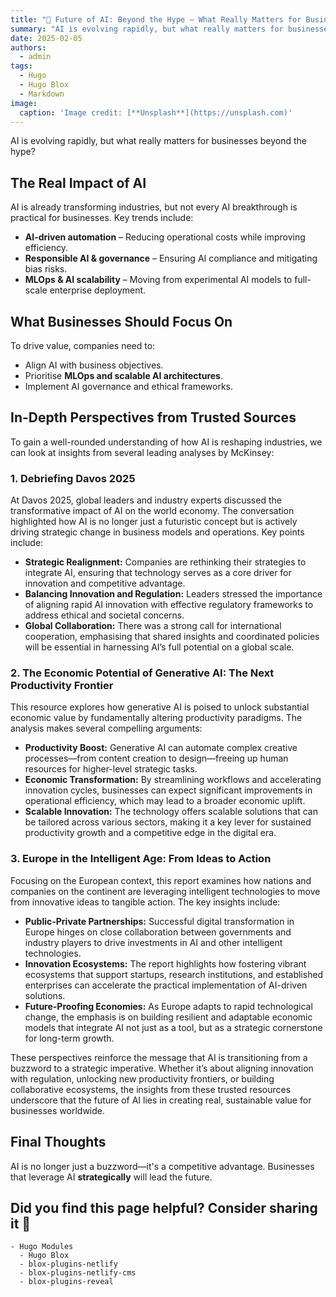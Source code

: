 ```yaml
---
title: "🚀 Future of AI: Beyond the Hype – What Really Matters for Businesses"
summary: "AI is evolving rapidly, but what really matters for businesses beyond the hype?"
date: 2025-02-05
authors:
  - admin
tags:
  - Hugo
  - Hugo Blox
  - Markdown
image:
  caption: 'Image credit: [**Unsplash**](https://unsplash.com)'
---
```


AI is evolving rapidly, but what really matters for businesses beyond the hype?

## The Real Impact of AI  

AI is already transforming industries, but not every AI breakthrough is practical for businesses. Key trends include:  

- **AI-driven automation** – Reducing operational costs while improving efficiency.  
- **Responsible AI & governance** – Ensuring AI compliance and mitigating bias risks.  
- **MLOps & AI scalability** – Moving from experimental AI models to full-scale enterprise deployment.  

## What Businesses Should Focus On  

To drive value, companies need to:  

- Align AI with business objectives.  
- Prioritise **MLOps and scalable AI architectures**.  
- Implement AI governance and ethical frameworks.  


## In-Depth Perspectives from Trusted Sources

To gain a well-rounded understanding of how AI is reshaping industries, we can look at insights from several leading analyses by McKinsey:

### 1. Debriefing Davos 2025  
At Davos 2025, global leaders and industry experts discussed the transformative impact of AI on the world economy. The conversation highlighted how AI is no longer just a futuristic concept but is actively driving strategic change in business models and operations. Key points include:  
- **Strategic Realignment:** Companies are rethinking their strategies to integrate AI, ensuring that technology serves as a core driver for innovation and competitive advantage.  
- **Balancing Innovation and Regulation:** Leaders stressed the importance of aligning rapid AI innovation with effective regulatory frameworks to address ethical and societal concerns.  
- **Global Collaboration:** There was a strong call for international cooperation, emphasising that shared insights and coordinated policies will be essential in harnessing AI’s full potential on a global scale.

### 2. The Economic Potential of Generative AI: The Next Productivity Frontier  
This resource explores how generative AI is poised to unlock substantial economic value by fundamentally altering productivity paradigms. The analysis makes several compelling arguments:  
- **Productivity Boost:** Generative AI can automate complex creative processes—from content creation to design—freeing up human resources for higher-level strategic tasks.  
- **Economic Transformation:** By streamlining workflows and accelerating innovation cycles, businesses can expect significant improvements in operational efficiency, which may lead to a broader economic uplift.  
- **Scalable Innovation:** The technology offers scalable solutions that can be tailored across various sectors, making it a key lever for sustained productivity growth and a competitive edge in the digital era.

### 3. Europe in the Intelligent Age: From Ideas to Action  
Focusing on the European context, this report examines how nations and companies on the continent are leveraging intelligent technologies to move from innovative ideas to tangible action. The key insights include:  
- **Public-Private Partnerships:** Successful digital transformation in Europe hinges on close collaboration between governments and industry players to drive investments in AI and other intelligent technologies.  
- **Innovation Ecosystems:** The report highlights how fostering vibrant ecosystems that support startups, research institutions, and established enterprises can accelerate the practical implementation of AI-driven solutions.  
- **Future-Proofing Economies:** As Europe adapts to rapid technological change, the emphasis is on building resilient and adaptable economic models that integrate AI not just as a tool, but as a strategic cornerstone for long-term growth.

These perspectives reinforce the message that AI is transitioning from a buzzword to a strategic imperative. Whether it’s about aligning innovation with regulation, unlocking new productivity frontiers, or building collaborative ecosystems, the insights from these trusted resources underscore that the future of AI lies in creating real, sustainable value for businesses worldwide. 

## Final Thoughts  

AI is no longer just a buzzword—it's a competitive advantage. Businesses that leverage AI **strategically** will lead the future.  

## Did you find this page helpful? Consider sharing it 🙌  

```markmap {height="200px"}
- Hugo Modules
  - Hugo Blox
  - blox-plugins-netlify
  - blox-plugins-netlify-cms
  - blox-plugins-reveal
```


